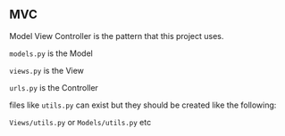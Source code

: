 ## MVC

Model View Controller is the pattern that this project uses.

`models.py` is the Model

`views.py` is the View

`urls.py` is the Controller

files like `utils.py` can exist but they should be created like the following:

`Views/utils.py` or `Models/utils.py` etc
